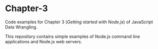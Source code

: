 # Chapter-3

Code examples for Chapter 3 (*Getting started with Node.js*) of JavaScript Data Wrangling.

This repository contains simple examples of Node.js command line applications and Node.js web servers.


